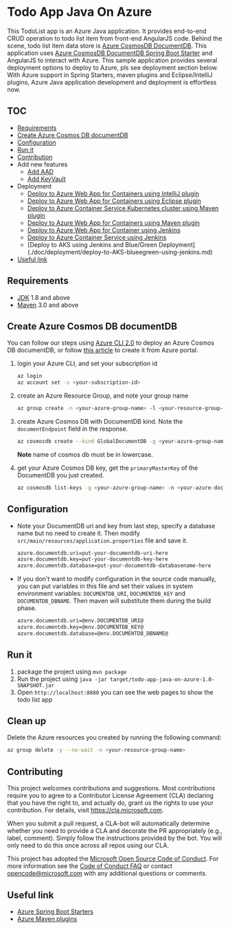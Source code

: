 # Todo App Java On Azure

This TodoList app is an Azure Java application. It provides end-to-end CRUD operation to todo list item from front-end AngularJS code. Behind the scene, todo list item data store is [Azure CosmosDB DocumentDB](https://docs.microsoft.com/en-us/azure/cosmos-db/documentdb-introduction). This application uses [Azure CosmosDB DocumentDB Spring Boot Starter](https://github.com/Microsoft/azure-spring-boot/tree/master/azure-starters/azure-documentdb-spring-boot-starter) and AngularJS to interact with Azure. This sample application provides several deployment options to deploy to Azure, pls see deployment section below. With Azure support in Spring Starters, maven plugins and Eclipse/IntelliJ plugins, Azure Java application development and deployment is effortless now.


## TOC

* [Requirements](#requirements)
* [Create Azure Cosmos DB documentDB](#create-azure-cosmos-db-documentdb)
* [Configuration](#configuration)
* [Run it](#run-it)
* [Contribution](#contribution)
* Add new features
    * [Add AAD](https://github.com/Microsoft/todo-app-java-on-azure/tree/aad-start)
    * [Add KeyVault](https://github.com/Microsoft/todo-app-java-on-azure/tree/keyvault-secrets)
* Deployment
    * [Deploy to Azure Web App for Containers using IntelliJ plugin](./doc/deployment/deploy-to-azure-web-app-using-intelliJ-plugin.md)
    * [Deploy to Azure Web App for Containers using Eclipse plugin](./doc/deployment/deploy-to-azure-web-app-using-eclipse-plugin.md)
    * [Deploy to Azure Container Service Kubernetes cluster using Maven plugin](./doc/deployment/deploy-to-azure-container-service-using-maven-plugin.md)
    * [Deploy to Azure Web App for Containers using Maven plugin](./doc/deployment/deploy-to-azure-web-app-using-maven-plugin.md)
    * [Deploy to Azure Web App for Container using Jenkins](./doc/deployment/deploy-to-azure-web-app-using-jenkins.md)
    * [Deploy to Azure Container Service using Jenkins](./doc/deployment/deploy-to-azure-container-service-using-jenkins.md)
    * [Deploy to AKS using Jenkins and Blue/Green Deployment] (./doc/deployment/deploy-to-AKS-blueegreen-using-jenkins.md)
* [Useful link](#useful-link)

## Requirements

* [JDK](http://www.oracle.com/technetwork/java/javase/downloads/jdk8-downloads-2133151.html) 1.8 and above
* [Maven](https://maven.apache.org/) 3.0 and above

## Create Azure Cosmos DB documentDB

You can follow our steps using [Azure CLI 2.0](https://docs.microsoft.com/en-us/cli/azure/install-azure-cli?view=azure-cli-latest) to deploy an Azure Cosmos DB documentDB,
or follow [this article](https://docs.microsoft.com/en-us/azure/cosmos-db/create-documentdb-java) to create it from Azure portal.

1. login your Azure CLI, and set your subscription id 
    
    ```bash
    az login
    az account set -s <your-subscription-id>
    ```
1. create an Azure Resource Group, and note your group name

    ```bash
    az group create -n <your-azure-group-name> -l <your-resource-group-region>
    ```

1. create Azure Cosmos DB with DocumentDB kind. Note the `documentEndpoint` field in the response.

   ```bash
   az cosmosdb create --kind GlobalDocumentDB -g <your-azure-group-name> -n <your-azure-documentDB-name>
   ```
   **Note** name of cosmos db must be in lowercase.
   
1. get your Azure Cosmos DB key, get the `primaryMasterKey` of the DocumentDB you just created.

    ```bash
    az cosmosdb list-keys -g <your-azure-group-name> -n <your-azure-documentDB-name>
    ```

## Configuration

* Note your DocumentDB uri and key from last step, specify a database name but no need to create it.
  Then modify `src/main/resources/application.properties` file and save it.

    ``` txt
    azure.documentdb.uri=put-your-documentdb-uri-here
    azure.documentdb.key=put-your-documentdb-key-here
    azure.documentdb.database=put-your-documentdb-databasename-here
    ``` 

* If you don't want to modify configuration in the source code manually, you can put variables in this file and 
  set their values in system environment variables: `DOCUMENTDB_URI`, `DOCUMENTDB_KEY` and `DOCUMENTDB_DBNAME`.
  Then maven will substitute them during the build phase.
    ``` txt
    azure.documentdb.uri=@env.DOCUMENTDB_URI@
    azure.documentdb.key=@env.DOCUMENTDB_KEY@
    azure.documentdb.database=@env.DOCUMENTDB_DBNAME@
    ``` 

## Run it

1. package the project using `mvn package`
1. Run the project using `java -jar target/todo-app-java-on-azure-1.0-SNAPSHOT.jar`
1. Open `http://localhost:8080` you can see the web pages to show the todo list app

## Clean up

Delete the Azure resources you created by running the following command:

```bash
az group delete -y --no-wait -n <your-resource-group-name>
```

## Contributing

This project welcomes contributions and suggestions.  Most contributions require you to agree to a
Contributor License Agreement (CLA) declaring that you have the right to, and actually do, grant us
the rights to use your contribution. For details, visit https://cla.microsoft.com.

When you submit a pull request, a CLA-bot will automatically determine whether you need to provide
a CLA and decorate the PR appropriately (e.g., label, comment). Simply follow the instructions
provided by the bot. You will only need to do this once across all repos using our CLA.

This project has adopted the [Microsoft Open Source Code of Conduct](https://opensource.microsoft.com/codeofconduct/).
For more information see the [Code of Conduct FAQ](https://opensource.microsoft.com/codeofconduct/faq/) or
contact [opencode@microsoft.com](mailto:opencode@microsoft.com) with any additional questions or comments.

## Useful link
- [Azure Spring Boot Starters](https://github.com/Microsoft/azure-spring-boot)
- [Azure Maven plugins](https://github.com/Microsoft/azure-maven-plugins)

